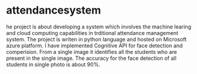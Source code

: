 # attendancesystem
he project is about developing a system which involves the machine learing and cloud computing capabilities in trditional attendance management system. The project is writen in python language and hosted on Microsoft azure platform. I have implemented Cognitive API for face detection and comperision. From a single image it identifies all the students who are present in the single image. The accuracy for the face detection of all students in single photo is about 90%.
